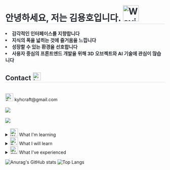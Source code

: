 <div style="text-align: left;"> 
    <h1 style="border-bottom: 1px solid #d8dee4; color: #282d33;">안녕하세요, 저는 김용호입니다. <img src="https://raw.githubusercontent.com/Tarikul-Islam-Anik/Animated-Fluent-Emojis/master/Emojis/Hand%20gestures/Waving%20Hand%20Light%20Skin%20Tone.png" alt="Waving Hand Light Skin Tone" width="50" height="50" /></h1>  
    <div style="font-weight: 700; font-size: 15px; text-align: left; color: #282d33;"> <li> 감각적인 인터페이스를 지향합니다</li><li>지식의 폭을 넓히는 것에 즐거움을 느낍니다</li><li> 성장할 수 있는 환경을 선호합니다</li><li>사용자 중심의 프론트엔드 개발을 위해 3D 오브젝트와 AI 기술에 관심이 많습니다</li>  </div> 
    </div>
    <div style="text-align: left;">
    <h2 style="border-bottom: 1px solid #d8dee4; color: #282d33;"> Contact <img src="https://raw.githubusercontent.com/Tarikul-Islam-Anik/Animated-Fluent-Emojis/master/Emojis/Smilies/Love%20Letter.png" alt="Love Letter" width="25" height="25" /></h2> <br> 
      <div><img src="https://raw.githubusercontent.com/Tarikul-Islam-Anik/Animated-Fluent-Emojis/master/Emojis/Objects/Envelope.png" alt="Envelope" width="25" height="25" /> kyhcraft@gmail.com</div> <br>
    <div style="text-align: left;"> <a href=https://velog.io/@kyhh/> <img src="https://img.shields.io/badge/Velog-20C997?style=flat-square&logo=Velog&logoColor=white&link=https://velog.io/@kyhh/"> </a>
          </div>  <br> 
    <div style="text-align: left;"> <a href="https://hits.seeyoufarm.com"> <img src="https://hits.seeyoufarm.com/api/count/incr/badge.svg?url=https%3A%2F%2Fgithub.com%2FKKYHH%2F&count_bg=%23000000&title_bg=%23000000&icon=github.svg&icon_color=%23FFFFFF&title=GitHub&edge_flat=false"/></a>
       </div> 
    </div> <br>
    <details>
    <summary> <img src="https://raw.githubusercontent.com/Tarikul-Islam-Anik/Animated-Fluent-Emojis/master/Emojis/Hand%20gestures/Writing%20Hand%20Light%20Skin%20Tone.png" alt="Writing Hand Light Skin Tone" width="25" height="25" /> What I'm learning </summary> <br> 
    <div style="text-align: left;">
    <div style="margin: ; text-align: left;" "text-align: left;"> <img src="https://img.shields.io/badge/HTML5-E34F26?style=flat-square&logo=HTML5&logoColor=white">
          <img src="https://img.shields.io/badge/CSS3-1572B6?style=flat-square&logo=CSS3&logoColor=white">
          <img src="https://img.shields.io/badge/Javascript-F7DF1E?style=flat-square&logo=Javascript&logoColor=white">
          <img src="https://img.shields.io/badge/React-61DAFB?style=flat-square&logo=React&logoColor=white">
          <img src="https://img.shields.io/badge/Tailwind CSS-06B6D4?style=flat-square&logo=Tailwind CSS&logoColor=white">
          <img src="https://img.shields.io/badge/Next.js-000000?style=flat-square&logo=Next.js&logoColor=white">
          <img src="https://img.shields.io/badge/Figma-F24E1E?style=flat-square&logo=Figma&logoColor=white">
          <br/></div>
    </div>
    </details>
    <details>
    <summary><img src="https://raw.githubusercontent.com/Tarikul-Islam-Anik/Animated-Fluent-Emojis/master/Emojis/Hand%20gestures/Raised%20Fist%20Light%20Skin%20Tone.png" alt="Raised Fist Light Skin Tone" width="25" height="25" /> What I will learn </summary> <br> 
    <div style="text-align: left;">
    <div style="margin: ; text-align: left;" "text-align: left;"> 
          <img src="https://img.shields.io/badge/Recoil-0179f3?style=flat-square&logo=Recoil&logoColor=white">
          <img src="https://img.shields.io/badge/Vercel-000000?style=flat-square&logo=Vercel&logoColor=white">
          <img src="https://img.shields.io/badge/TypeScript-3178C6?style=flat-square&logo=typescript&logoColor=white">
          <img src="https://img.shields.io/badge/Three.js-000000?style=flat-square&logo=threedotjs&logoColor=white">
          <br/></div>
    </div>
    </details>
    <details>
    <summary> <img src="https://raw.githubusercontent.com/Tarikul-Islam-Anik/Animated-Fluent-Emojis/master/Emojis/Hand%20gestures/OK%20Hand%20Light%20Skin%20Tone.png" alt="OK Hand Light Skin Tone" width="25" height="25" /> What I've experienced </summary> <br> 
    <div style="text-align: left;">
    <div style="margin: ; text-align: left;" "text-align: left;"> <img src="https://img.shields.io/badge/Docker-2496ED?style=flat-square&logo=Docker&logoColor=white">
          <img src="https://img.shields.io/badge/Python-3776AB?style=flat-square&logo=Python&logoColor=white">
          <img src="https://img.shields.io/badge/Tensorflow-FF6F00?style=flat-square&logo=Tensorflow&logoColor=white">
          <img src="https://img.shields.io/badge/PyTorch-EE4C2C?style=flat-square&logo=PyTorch&logoColor=white">
          <img src="https://img.shields.io/badge/MariaDB-003545?style=flat-square&logo=MariaDB&logoColor=white">
          <br/></div>
    </div>
    </details>
    
![Anurag's GitHub stats](https://github-readme-stats.vercel.app/api?username=KKYHH&theme=graywhite&show_icons=true)
![Top Langs](https://github-readme-stats.vercel.app/api/top-langs/?username=KKYHH&layout=compact&theme=graywhite)

    
